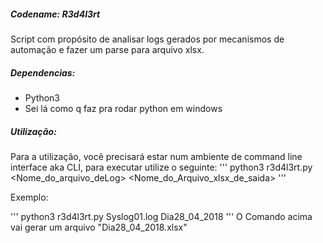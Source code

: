 ##### Codename: R3d4l3rt
Script com propósito de analisar logs gerados por mecanismos de automação e fazer um parse para arquivo xlsx.

##### Dependencias:
- Python3
- Sei lá como q faz pra rodar python em windows

##### Utilização:
Para a utilização, você precisará estar num ambiente de command line interface aka CLI, para executar utilize o seguinte:
'''
python3 r3d4l3rt.py <Nome_do_arquivo_deLog> <Nome_do_Arquivo_xlsx_de_saida>
'''

Exemplo:

'''
python3 r3d4l3rt.py Syslog01.log Dia28_04_2018
'''
O Comando acima vai gerar um arquivo "Dia28_04_2018.xlsx"
